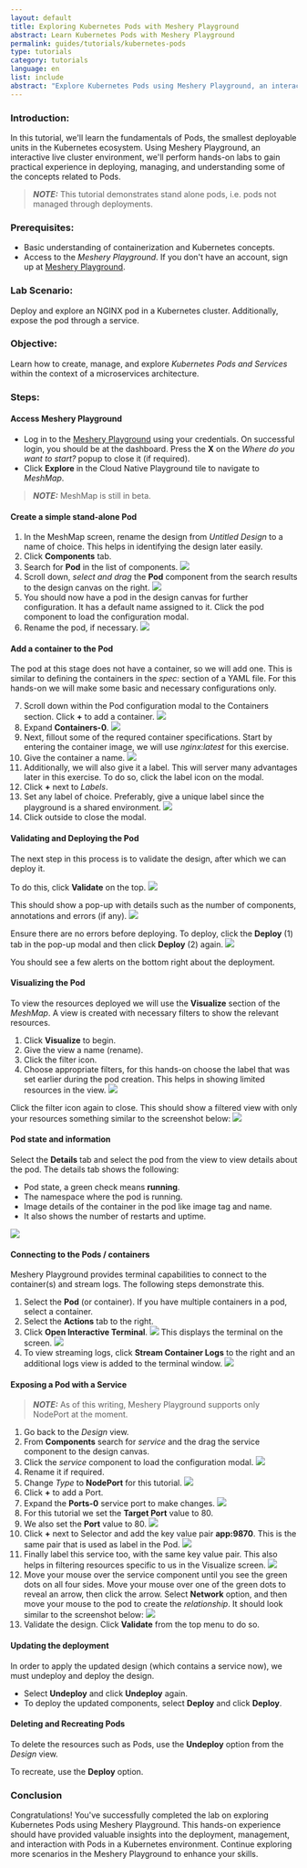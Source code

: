 ```yaml
---
layout: default
title: Exploring Kubernetes Pods with Meshery Playground
abstract: Learn Kubernetes Pods with Meshery Playground
permalink: guides/tutorials/kubernetes-pods
type: tutorials
category: tutorials
language: en
list: include
abstract: "Explore Kubernetes Pods using Meshery Playground, an interactive live cluster environment, through a series of hands-on excercises."
---
```


### Introduction:
In this tutorial, we'll learn the fundamentals of Pods, the smallest deployable units in the Kubernetes ecosystem. Using Meshery Playground, an interactive live cluster environment, we'll perform hands-on labs to gain practical experience in deploying, managing, and understanding some of the concepts related to Pods.

> **_NOTE:_**  This tutorial demonstrates stand alone pods, i.e. pods not managed through deployments.

### Prerequisites:
- Basic understanding of containerization and Kubernetes concepts.
- Access to the _Meshery Playground_. If you don't have an account, sign up at [Meshery Playground](https://meshery.layer5.io/).

### Lab Scenario:
Deploy and explore an NGINX pod in a Kubernetes cluster. Additionally, expose the pod through a service.

### Objective:
Learn how to create, manage, and explore _Kubernetes Pods and Services_ within the context of a microservices architecture.

### Steps:

#### Access Meshery Playground
   - Log in to the [Meshery Playground](https://meshery.layer5.io/) using your credentials. On successful login, you should be at the dashboard. Press the **X** on the _Where do you want to start?_ popup to close it (if required).
   - Click **Explore** in the Cloud Native Playground tile to navigate to _MeshMap_.

> **_NOTE:_**  MeshMap is still in beta.

#### Create a simple stand-alone Pod
   1. In the MeshMap screen, rename the design from _Untitled Design_ to a name of choice. This helps in identifying the design later easily.
   2. Click **Components** tab.
   3. Search for **Pod** in the list of components.
      ![](./screenshots/2024-02-22_18-20.png)
   4. Scroll down, _select and drag_ the **Pod** component from the search results to the design canvas on the right.
      ![](./screenshots/2024-02-22_18-32.png)
   5. You should now have a pod in the design canvas for further configuration. It has a default name assigned to it.
      Click the pod component to load the configuration modal.
   6. Rename the pod, if necessary.
      ![](./screenshots/2024-02-22_18-35.png)
   
#### Add a container to the Pod
The pod at this stage does not have a container, so we will add one. This is similar to defining the containers in the _spec:_ section of a YAML file. For this hands-on we will make some basic and necessary configurations only.

   7. Scroll down within the Pod configuration modal to the Containers section. Click **+** to add a container.
      ![](./screenshots/2024-02-23_11-54.png)
   8. Expand **Containers-0**.
      ![](./screenshots/2024-02-23_11-54_1.png)
   9. Next, fillout some of the requred container specifications. Start by entering the container image, we will use _nginx:latest_ for this exercise.
   10. Give the container a name.
       ![](./screenshots/2024-02-23_11-57.png) 
   11. Additionally, we will also give it a label. This will server many advantages later in this exercise. To do so, click the label icon on the modal.
   12. Click **+** next to _Labels_. 
   13. Set any label of choice. Preferably, give a unique label since the playground is a shared environment.
       ![](./screenshots/2024-02-25_18-18.png)
   12. Click outside to close the modal.

#### Validating and Deploying the Pod
The next step in this process is to validate the design, after which we can deploy it. 

To do this, click **Validate** on the top. 
![](./screenshots/2024-02-23_19-52.png)

This should show a pop-up with details such as the number of components, annotations and errors (if any).
![](./screenshots/2024-02-23_19-54.png)

Ensure there are no errors before deploying. To deploy, click the **Deploy** (1) tab in the pop-up modal and then click **Deploy** (2) again.
![](./screenshots/2024-02-23_19-56.png)

You should see a few alerts on the bottom right about the deployment.

#### Visualizing the Pod
To view the resources deployed we will use the **Visualize** section of the _MeshMap_. A view is created with necessary filters to show the relevant resources.
 1. Click **Visualize** to begin.
 2. Give the view a name (rename).
 3. Click the filter icon.
 4. Choose appropriate filters, for this hands-on choose the label that was set earlier during the pod creation. This helps in showing limited resources in the view.
![](./screenshots/2024-02-25_18-22.png)

Click the filter icon again to close. This should show a filtered view with only your resources something similar to the screenshot below:
![](./screenshots/2024-02-25_18-25.png)

#### Pod state and information
Select the **Details** tab and select the pod from the view to view details about the pod.
The details tab shows the following:
 - Pod state, a green check means **running**.
 - The namespace where the pod is running.
 - Image details of the container in the pod like image tag and name.
 - It also shows the number of restarts and uptime.

![](./screenshots/2024-02-25_17-38.png)

#### Connecting to the Pods / containers
Meshery Playground provides terminal capabilities to connect to the container(s) and stream logs. The following steps demonstrate this.

 1. Select the **Pod** (or container). If you have multiple containers in a pod, select a container.
 2. Select the **Actions** tab to the right.
 3. Click **Open Interactive Terminal**.
![](./screenshots/2024-02-28_11-05.png)
This displays the terminal on the screen.
![](./screenshots/2024-02-28_11-10.png)
 4. To view streaming logs, click **Stream Container Logs** to the right and an additional logs view is added to the terminal window.
![](./screenshots/2024-02-28_11-11.png)

#### Exposing a Pod with a Service
> **_NOTE:_**  As of this writing, Meshery Playground supports only NodePort at the moment.

 1. Go back to the _Design_ view.
 2. From **Components** search for _service_ and the drag the service component to the design canvas.
 3. Click the _service_ component to load the configuration modal.
![](./screenshots/2024-02-28_11-33.png)
 4. Rename it if required.
 5. Change _Type_ to **NodePort** for this tutorial.
 ![](./screenshots/2024-02-28_11-35.png)
 6. Click **+** to add a Port.
 7. Expand the **Ports-0** service port to make changes.
 ![](./screenshots/2024-02-28_11-37.png)
 8. For this tutorial we set the **Target Port** value to 80.
 9. We also set the **Port** value to 80.
 ![](./screenshots/2024-02-28_11-45.png)
 10. Click **+** next to Selector and add the key value pair **app:9870**. This is the same pair that is used as label in the Pod.
 ![](./screenshots/2024-02-28_11-48.png)
 11. Finally label this service too, with the same key value pair. This also helps in filtering resources specific to us in the Visualize screen.
 ![](./screenshots/2024-02-28_11-53.png)
 12. Move your mouse over the service component until you see the green dots on all four sides. Move your mouse over one of the green dots to reveal an arrow, then click the arrow. Select **Network** option, and then move your mouse to the pod to create the _relationship_. It should look similar to the screenshot below:
 ![](./screenshots/2024-02-29_20-37.png) 
 12. Validate the design. Click **Validate** from the top menu to do so.

#### Updating the deployment
In order to apply the updated design (which contains a service now), we must undeploy and deploy the design.

 - Select **Undeploy** and click **Undeploy** again.
 - To deploy the updated components, select **Deploy** and click **Deploy**.

#### Deleting and Recreating Pods
To delete the resources such as Pods, use the **Undeploy** option from the _Design_ view.

To recreate, use the **Deploy** option.

### Conclusion
Congratulations! You've successfully completed the lab on exploring Kubernetes Pods using Meshery Playground. This hands-on experience should have provided valuable insights into the deployment, management, and interaction with Pods in a Kubernetes environment. Continue exploring more scenarios in the Meshery Playground to enhance your skills.